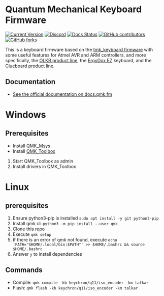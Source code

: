 # Quantum Mechanical Keyboard Firmware

[![Current Version](https://img.shields.io/github/tag/qmk/qmk_firmware.svg)](https://github.com/qmk/qmk_firmware/tags)
[![Discord](https://img.shields.io/discord/440868230475677696.svg)](https://discord.gg/qmk)
[![Docs Status](https://img.shields.io/badge/docs-ready-orange.svg)](https://docs.qmk.fm)
[![GitHub contributors](https://img.shields.io/github/contributors/qmk/qmk_firmware.svg)](https://github.com/qmk/qmk_firmware/pulse/monthly)
[![GitHub forks](https://img.shields.io/github/forks/qmk/qmk_firmware.svg?style=social&label=Fork)](https://github.com/qmk/qmk_firmware/)

This is a keyboard firmware based on the [tmk\_keyboard firmware](https://github.com/tmk/tmk_keyboard) with some useful features for Atmel AVR and ARM controllers, and more specifically, the [OLKB product line](https://olkb.com), the [ErgoDox EZ](https://ergodox-ez.com) keyboard, and the Clueboard product line.

## Documentation

* [See the official documentation on docs.qmk.fm](https://docs.qmk.fm)
# Windows

## Prerequisites
* Install [QMK_Msys](https://msys.qmk.fm/)
* Install [QMK_Toolbox](https://qmk.fm/toolbox)
1. Start QMK_Toolbox as admin
2. Install drivers in QMK_Toolbox

# Linux

## prerequisites
1. Ensure python3-pip is installed `sudo apt install -y git python3-pip`
2. Install qmk cli `python3 -m pip install --user qmk`
3. Clone this repo
4. Execute `qmk setup`
5. If there is an error of qmk not found, execute `echo 'PATH="$HOME/.local/bin:$PATH"' >> $HOME/.bashrc && source $HOME/.bashrc`
6. Answer `y` to install dependencies

## Commands
* Compile: `qmk compile -kb keychron/q11/iso_encoder -km talkar`
* Flash: `qmk flash -kb keychron/q11/iso_encoder -km talkar`

